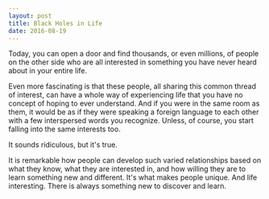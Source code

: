 ```yaml
---
layout: post
title: Black Holes in Life
date: 2016-08-19
---
```


Today, you can open a door and find thousands, or even millions, of people on the other side who are all interested in something you have never heard about in your entire life.

Even more fascinating is that these people, all sharing this common thread of interest, can have a whole way of experiencing life that you have no concept of hoping to ever understand. And if you were in the same room as them, it would be as if they were speaking a foreign language to each other with a few interspersed words you recognize. Unless, of course, you start falling into the same interests too.

It sounds ridiculous, but it's true.

It is remarkable how people can develop such varied relationships based on what they know, what they are interested in, and how willing they are to learn something new and different. It's what makes people unique. And life interesting. There is always something new to discover and learn.
